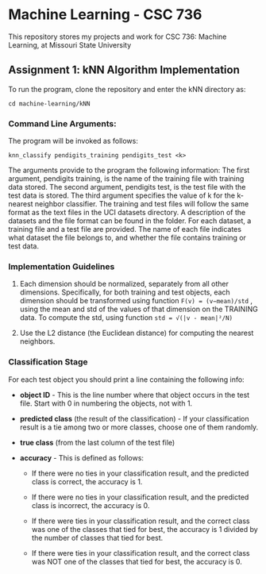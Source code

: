 # Machine Learning - CSC 736

This repository stores my projects and work for CSC 736: Machine Learning, at Missouri State University

## Assignment 1: kNN Algorithm Implementation

To run the program, clone the repository and enter the kNN directory as:

```
cd machine-learning/kNN
```

### Command Line Arguments:

The program will be invoked as follows:

```
knn_classify pendigits_training pendigits_test <k>
```
The arguments provide to the program the following information: The first argument, pendigits training, is the name of the training file with training data stored. The second argument, pendigits test, is the test file with the test data is stored. The third argument
specifies the value of k for the k-nearest neighbor classifier. The training and test files will follow the same format as the text files in the UCI datasets directory. A description of the datasets and the file format can be found in the folder. For each dataset, a training file and a test file are provided. The name of each file indicates what dataset the file belongs to, and whether the file contains training or test data.  

### Implementation Guidelines  

1. Each dimension should be normalized, separately from all other dimensions. Specifically, for both training and test objects, each dimension should be transformed using
function ```F(v) = (v−mean)/std``` , using the mean and std of the values of that dimension on
the TRAINING data. To compute the std, using function ```std = √(|v - mean|²/N)```  

2. Use the L2 distance (the Euclidean distance) for computing the nearest neighbors.  

### Classification Stage  

For each test object you should print a line containing the following info:
* **object ID** - This is the line number where that object occurs in the test file. Start with
0 in numbering the objects, not with 1.
* **predicted class** (the result of the classification) - If your classification result is a tie
among two or more classes, choose one of them randomly.
* **true class** (from the last column of the test file)
* **accuracy** - This is defined as follows:  

  * If there were no ties in your classification result, and the predicted class is correct,
the accuracy is 1.  

  * If there were no ties in your classification result, and the predicted class is incorrect, the accuracy is 0.  
  
  * If there were ties in your classification result, and the correct class was one of the
classes that tied for best, the accuracy is 1 divided by the number of classes that
tied for best.  

  * If there were ties in your classification result, and the correct class was NOT one
of the classes that tied for best, the accuracy is 0.  
